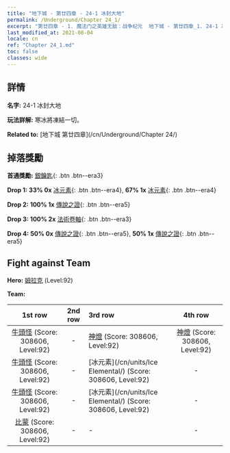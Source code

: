 ```yaml
---
title: "地下城 - 第廿四章 - 24-1 冰封大地"
permalink: /Underground/Chapter 24_1/
excerpt: "第廿四章 - 1. 魔法门之英雄无敌：战争纪元  地下城 - 第廿四章_1. 24-1 冰封大地"
last_modified_at: 2021-08-04
locale: cn
ref: "Chapter 24_1.md"
toc: false
classes: wide
---
```


## 詳情

 **名字:** 24-1 冰封大地

 **玩法詳解:**       寒冰將凍結一切。

 **Related to:** [地下城 第廿四章](/cn/Underground/Chapter 24/)

## 掉落獎勵

 **首通獎勵:** [銀鑰匙](/cn/Items/con_693/){: .btn .btn--era3}

 **Drop 1:** **33% 0x** [冰元素](/cn/Items/unt_264/){: .btn .btn--era4}, **67% 1x** [冰元素](/cn/Items/unt_264/){: .btn .btn--era4}

 **Drop 2:** **100% 1x** [傳說之證](/cn/Items/mat_88/){: .btn .btn--era5}

 **Drop 3:** **100% 2x** [法術卷軸](/cn/Items/con_694/){: .btn .btn--era3}

 **Drop 4:** **50% 0x** [傳說之證](/cn/Items/mat_81/){: .btn .btn--era5}, **50% 1x** [傳說之證](/cn/Items/mat_81/){: .btn .btn--era5}


## Fight against Team
 **Hero:** [姆拉克](/cn/heroes/Mullich/) (Level:92)

 **Team:**


  | 1st row | 2nd row | 3rd row | 4th row |
  |:----:|:----:|:----|:----:|
  | [牛頭怪](/cn/units/Minotaur/) (Score: 308606, Level:92)  | - | [神燈](/cn/units/Genie/) (Score: 308606, Level:92)  | [神燈](/cn/units/Genie/) (Score: 308606, Level:92)  |
  | [牛頭怪](/cn/units/Minotaur/) (Score: 308606, Level:92)  | - | [冰元素](/cn/units/Ice Elemental/) (Score: 308606, Level:92)  | - |
  | [牛頭怪](/cn/units/Minotaur/) (Score: 308606, Level:92)  | - | [冰元素](/cn/units/Ice Elemental/) (Score: 308606, Level:92)  | - |
  | [比蒙](/cn/units/Behemoth/) (Score: 308606, Level:92)  | - | - | - |


